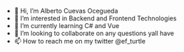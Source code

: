 - 👋 Hi, I’m Alberto Cuevas Ocegueda
- 👀 I’m interested in Backend and Frontend Technologies
- 🌱 I’m currently learning C# and Vue
- 💞️ I’m looking to collaborate on any questions yall have
- 📫 How to reach me on my twitter @ef_turtle

<!---
efturtle/efturtle is a ✨ special ✨ repository because its `README.md` (this file) appears on your GitHub profile.
You can click the Preview link to take a look at your changes.
--->
